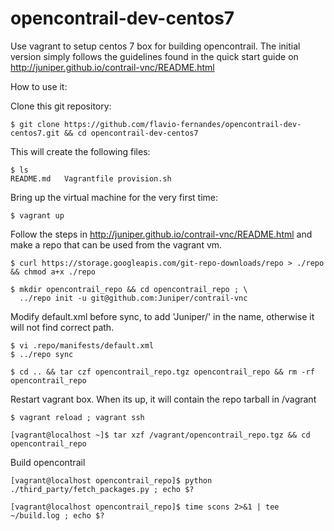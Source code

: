 opencontrail-dev-centos7
========================

Use vagrant to setup centos 7 box for building opencontrail.
The initial version simply follows the guidelines found in the quick start guide on
http://juniper.github.io/contrail-vnc/README.html

How to use it:

Clone this git repository:

    $ git clone https://github.com/flavio-fernandes/opencontrail-dev-centos7.git && cd opencontrail-dev-centos7

This will create the following files:

    $ ls
    README.md	Vagrantfile	provision.sh

Bring up the virtual machine for the very first time:

    $ vagrant up

Follow the steps in http://juniper.github.io/contrail-vnc/README.html and
make a repo that can be used from the vagrant vm.

    $ curl https://storage.googleapis.com/git-repo-downloads/repo > ./repo && chmod a+x ./repo

    $ mkdir opencontrail_repo && cd opencontrail_repo ; \
      ../repo init -u git@github.com:Juniper/contrail-vnc 
      
Modify default.xml before sync, to add 'Juniper/' in the name, otherwise it will not find correct path.

    $ vi .repo/manifests/default.xml
    $ ../repo sync

    $ cd .. && tar czf opencontrail_repo.tgz opencontrail_repo && rm -rf opencontrail_repo

Restart vagrant box. When its up, it will contain the repo tarball in /vagrant

    $ vagrant reload ; vagrant ssh

    [vagrant@localhost ~]$ tar xzf /vagrant/opencontrail_repo.tgz && cd opencontrail_repo

Build opencontrail

    [vagrant@localhost opencontrail_repo]$ python ./third_party/fetch_packages.py ; echo $?   

    [vagrant@localhost opencontrail_repo]$ time scons 2>&1 | tee ~/build.log ; echo $?
